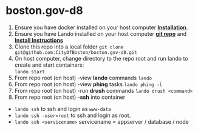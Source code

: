 # boston.gov-d8
1. Ensure you have docker installed on your host computer [**Installation**](https://docs.docker.com/install/).
1. Ensure you have Lando installed on your host computer [**git repo**](https://github.com/lando/lando) and [**Install Instructions**](https://github.com/lando/lando)
1. Clone this repo into a local folder
 `git clone git@github.com:CityOfBoston/boston.gov-d8.git`
1. On host computer, change directory to the repo root and run lando to create and start containers:  
`lando start`
1. From repo root (on host) -view **lando** commands 
`lando`
1. From repo root (on host) -view **phing** tasks 
`lando phing -l`
1. From repo root (on host) -run **drush** commands 
`lando drush <command>`
1. From repo root (on host) -**ssh** into container 
* `lando ssh` to ssh and login as `www-data`
* `lando ssh -user=root` to ssh and login as root.
* `lando ssh <servicename>` servicename = appserver / database / node

